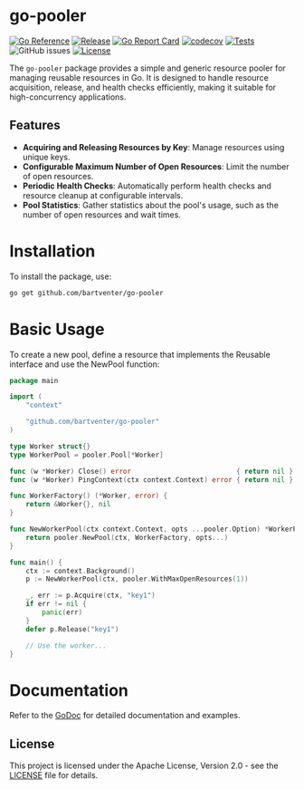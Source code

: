 # go-pooler

[![Go Reference](https://pkg.go.dev/badge/github.com/bartventer/go-pooler.svg)](https://pkg.go.dev/github.com/bartventer/go-pooler)
[![Release](https://img.shields.io/github/release/bartventer/go-pooler.svg)](https://github.com/bartventer/go-pooler/releases/latest)
[![Go Report Card](https://goreportcard.com/badge/github.com/bartventer/go-pooler)](https://goreportcard.com/report/github.com/bartventer/go-pooler)
[![codecov](https://codecov.io/gh/bartventer/go-pooler/graph/badge.svg?token=6i0Pr1GFek)](https://codecov.io/gh/bartventer/go-pooler)
[![Tests](https://github.com/bartventer/go-pooler/actions/workflows/default.yml/badge.svg)](https://github.com/bartventer/go-pooler/actions/workflows/default.yml)
![GitHub issues](https://img.shields.io/github/issues/bartventer/go-pooler)
[![License](https://img.shields.io/github/license/bartventer/go-pooler.svg)](LICENSE)

The `go-pooler` package provides a simple and generic resource pooler for managing reusable resources in Go. It is designed to handle resource acquisition, release, and health checks efficiently, making it suitable for high-concurrency applications.

## Features

 - **Acquiring and Releasing Resources by Key**: Manage resources using unique keys.
 - **Configurable Maximum Number of Open Resources**: Limit the number of open resources.
 - **Periodic Health Checks**: Automatically perform health checks and resource cleanup at configurable intervals.
 - **Pool Statistics**: Gather statistics about the pool's usage, such as the number of open resources and wait times.

# Installation

To install the package, use:

```bash
go get github.com/bartventer/go-pooler
```

# Basic Usage

To create a new pool, define a resource that implements the Reusable interface and use the NewPool function:

```go
package main

import (
	"context"

	"github.com/bartventer/go-pooler"
)

type Worker struct{}
type WorkerPool = pooler.Pool[*Worker]

func (w *Worker) Close() error                          { return nil }
func (w *Worker) PingContext(ctx context.Context) error { return nil }

func WorkerFactory() (*Worker, error) {
	return &Worker{}, nil
}

func NewWorkerPool(ctx context.Context, opts ...pooler.Option) *WorkerPool {
	return pooler.NewPool(ctx, WorkerFactory, opts...)
}

func main() {
	ctx := context.Background()
	p := NewWorkerPool(ctx, pooler.WithMaxOpenResources(1))

	_, err := p.Acquire(ctx, "key1")
	if err != nil {
		panic(err)
	}
	defer p.Release("key1")

	// Use the worker...
}
```

# Documentation

Refer to the [GoDoc](https://pkg.go.dev/github.com/bartventer/go-pooler) for detailed documentation and examples.

## License

This project is licensed under the Apache License, Version 2.0 - see the [LICENSE](LICENSE) file for details.
